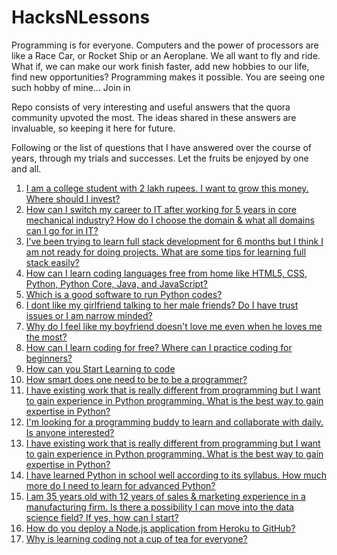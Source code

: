 # HacksNLessons
Programming is for everyone. Computers and the power of processors are like a Race Car, or Rocket Ship or an Aeroplane. We all want to fly and ride. What if, we can make our work finish faster, add new hobbies to our life, find new opportunities? Programming makes it possible. You are seeing one such hobby of mine... Join in

Repo consists of very interesting and useful answers that the quora community upvoted the most. The ideas shared in these answers are invaluable, so keeping it here for future.

Following or the list of questions that I have answered over the course of years, through my trials and successes. Let the fruits be enjoyed by one and all.

1. [I am a college student with 2 lakh rupees. I want to grow this money. Where should I invest?](/q_1.html)
2. [How can I switch my career to IT after working for 5 years in core mechanical industry? How do I choose the domain & what all domains can I go for in IT?](/q_2.html)
3. [I’ve been trying to learn full stack development for 6 months but I think I am not ready for doing projects. What are some tips for learning full stack easily?](/q_3.html)
4. [How can I learn coding languages free from home like HTML5, CSS, Python, Python Core, Java, and JavaScript?](/q_4.html)
5. [Which is a good software to run Python codes?](/q_5.html)
6. [I dont like my girlfriend talking to her male friends? Do I have trust issues or I am narrow minded?](/q_6.html)
7. [Why do I feel like my boyfriend doesn't love me even when he loves me the most?](/q_7.html)
8. [How can I learn coding for free? Where can I practice coding for beginners?](/q_8.html)
9. [How can you Start Learning to code](/q_9.html)
10. [How smart does one need to be to be a programmer?](/q_10.html)
11. [I have existing work that is really different from programming but I want to gain experience in Python programming. What is the best way to gain expertise in Python?](/q_11.html)
12. [I'm looking for a programming buddy to learn and collaborate with daily. Is anyone interested?](/q_12.html)
13. [I have existing work that is really different from programming but I want to gain experience in Python programming. What is the best way to gain expertise in Python?](/q_13.html)
14. [I have learned Python in school well according to its syllabus. How much more do I need to learn for advanced Python?](/q_14.html)
15. [I am 35 years old with 12 years of sales & marketing experience in a manufacturing firm. Is there a possibility I can move into the data science field? If yes, how can I start?](/q_15.html)
16. [How do you deploy a Node.js application from Heroku to GitHub?](/q_16.html)
17. [Why is learning coding not a cup of tea for everyone?](/q_17.html)
